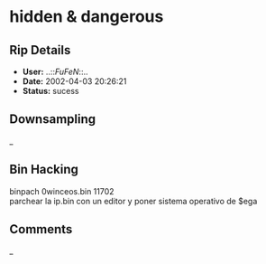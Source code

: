 # hidden & dangerous

## Rip Details

- **User:** ..::_FuFeN_::..
- **Date:** 2002-04-03 20:26:21
- **Status:** sucess

## Downsampling

_

## Bin Hacking

binpach 0winceos.bin 11702<br />parchear la ip.bin con un editor y poner sistema operativo de $ega

## Comments

_

